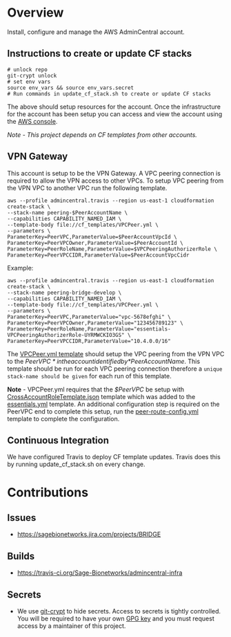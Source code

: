 # Overview
Install, configure and manage the AWS AdminCentral account.


## Instructions to create or update CF stacks

```
# unlock repo
git-crypt unlock
# set env vars
source env_vars && source env_vars.secret
# Run commands in update_cf_stack.sh to create or update CF stacks
```

The above should setup resources for the account.  Once the infrastructure for the account has been setup
you can access and view the account using the [AWS console](https://AWS-account-ID-or-alias.signin.aws.amazon.com/console).

*Note - This project depends on CF templates from other accounts.*

## VPN Gateway
This account is setup to be the VPN Gateway.  A VPC peering connection is required to
allow the VPN access to other VPCs.  To setup VPC peering from the VPN VPC to another
VPC run the following template.

```
aws --profile admincentral.travis --region us-east-1 cloudformation create-stack \
--stack-name peering-$PeerAccountName \
--capabilities CAPABILITY_NAMED_IAM \
--template-body file://cf_templates/VPCPeer.yml \
--parameters \
ParameterKey=PeerVPC,ParameterValue=$PeerAccountVpcId \
ParameterKey=PeerVPCOwner,ParameterValue=$PeerAccountId \
ParameterKey=PeerRoleName,ParameterValue=$VPCPeeringAuthorizerRole \
ParameterKey=PeerVPCCIDR,ParameterValue=$PeerAccountVpcCidr
```


Example:
```
aws --profile admincentral.travis --region us-east-1 cloudformation create-stack \
--stack-name peering-bridge-develop \
--capabilities CAPABILITY_NAMED_IAM \
--template-body file://cf_templates/VPCPeer.yml \
--parameters \
ParameterKey=PeerVPC,ParameterValue="vpc-5678efghi" \
ParameterKey=PeerVPCOwner,ParameterValue="123456789123" \
ParameterKey=PeerRoleName,ParameterValue="essentials-VPCPeeringAuthorizerRole-UYRMWCKIO3GS" \
ParameterKey=PeerVPCCIDR,ParameterValue="10.4.0.0/16"
```

The [VPCPeer.yml template](./cf_templates/VPCPeer.yml) should setup the VPC peering
from the VPN VPC to the *$PeerVPC* in the account identified by *$PeerAccountName*.
This template should be run for each VPC peering connection therefore a
`unique stack-name should be given` for each run of this template.

**Note** - VPCPeer.yml requires that the *$PeerVPC* be setup with [CrossAccountRoleTemplate.json](https://github.com/awslabs/aws-cloudformation-templates/blob/master/aws/solutions/VPCPeering/CrossAccountRoleTemplate.json)
template which was added to the [essentials.yml](https://github.com/Sage-Bionetworks/aws-infra/blob/master/cf_templates/essentials.yml)
template.  An additional configuration step is required on the PeerVPC end to
complete this setup, run the [peer-route-config.yml](https://github.com/Sage-Bionetworks/aws-infra/blob/master/cf_templates/peer-route-config.yml)
template to complete the configuration.


## Continuous Integration
We have configured Travis to deploy CF template updates.  Travis does this by running update_cf_stack.sh on every
change.


# Contributions

## Issues
* https://sagebionetworks.jira.com/projects/BRIDGE

## Builds
* https://travis-ci.org/Sage-Bionetworks/admincentral-infra

## Secrets
* We use [git-crypt](https://github.com/AGWA/git-crypt) to hide secrets.
Access to secrets is tightly controlled.  You will be required to
have your own [GPG key](https://help.github.com/articles/generating-a-new-gpg-key)
and you must request access by a maintainer of this project.
